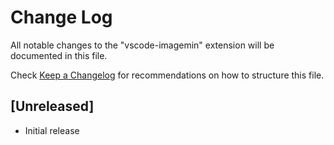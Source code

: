 # Change Log

All notable changes to the "vscode-imagemin" extension will be documented in this file.

Check [Keep a Changelog](http://keepachangelog.com/) for recommendations on how to structure this file.

## [Unreleased]

- Initial release